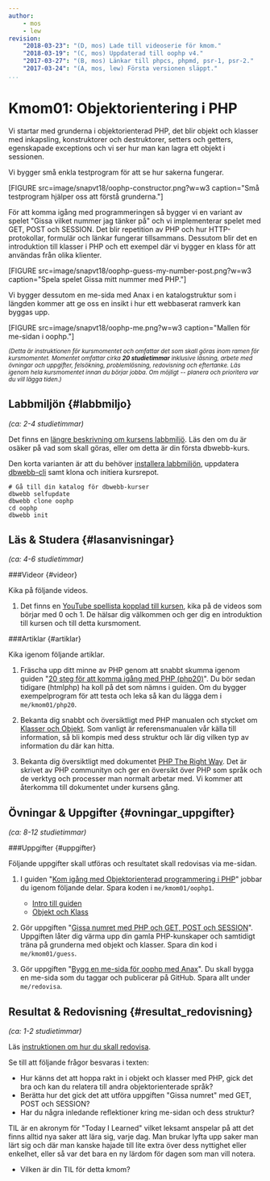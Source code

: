 ```yaml
---
author:
    - mos
    - lew
revision:
    "2018-03-23": "(D, mos) Lade till videoserie för kmom."
    "2018-03-19": "(C, mos) Uppdaterad till oophp v4."
    "2017-03-27": "(B, mos) Länkar till phpcs, phpmd, psr-1, psr-2."
    "2017-03-24": "(A, mos, lew) Första versionen släppt."
...
```

Kmom01: Objektorientering i PHP
==================================

Vi startar med grunderna i objektorienterad PHP, det blir objekt och klasser med inkapsling, konstruktorer och destruktorer, setters och getters, egenskapade exceptions och vi ser hur man kan lagra ett objekt i sessionen.

Vi bygger små enkla testprogram för att se hur sakerna fungerar.

[FIGURE src=image/snapvt18/oophp-constructor.png?w=w3 caption="Små testprogram hjälper oss att förstå grunderna."]

För att komma igång med programmeringen så bygger vi en variant av spelet "Gissa vilket nummer jag tänker på" och vi implementerar spelet med GET, POST och SESSION. Det blir repetition av PHP och hur HTTP-protokollar, formulär och länkar fungerar tillsammans. Dessutom blir det en introduktion till klasser i PHP och ett exempel där vi bygger en klass för att användas från olika klienter.

<!-- more -->

[FIGURE src=image/snapvt18/oophp-guess-my-number-post.png?w=w3 caption="Spela spelet Gissa mitt nummer med PHP."]

Vi bygger dessutom en me-sida med Anax i en katalogstruktur som i längden kommer att ge oss en insikt i hur ett webbaserat ramverk kan byggas upp.

[FIGURE src=image/snapvt18/oophp-me.png?w=w3 caption="Mallen för me-sidan i oophp."]

<small><i>(Detta är instruktionen för kursmomentet och omfattar det som skall göras inom ramen för kursmomentet. Momentet omfattar cirka **20 studietimmar** inklusive läsning, arbete med övningar och uppgifter, felsökning, problemlösning, redovisning och eftertanke. Läs igenom hela kursmomentet innan du börjar jobba. Om möjligt -- planera och prioritera var du vill lägga tiden.)</i></small>



Labbmiljön  {#labbmiljo}
---------------------------------

*(ca: 2-4 studietimmar)*

Det finns en [längre beskrivning om kursens labbmiljö](./../installera-labbmiljo). Läs den om du är osäker på vad som skall göras, eller om detta är din första dbwebb-kurs.

Den korta varianten är att du behöver [installera labbmiljön](./../labbmiljo), uppdatera [dbwebb-cli](dbwebb-cli) samt klona och initiera kursrepot.

```text
# Gå till din katalog för dbwebb-kurser
dbwebb selfupdate
dbwebb clone oophp
cd oophp
dbwebb init
```



Läs & Studera  {#lasanvisningar}
---------------------------------

*(ca: 4-6 studietimmar)*



###Videor {#videor}

Kika på följande videos.

1. Det finns en [YouTube spellista kopplad till kursen](https://www.youtube.com/playlist?list=PLKtP9l5q3ce_jh6fAj1iwiJSj70DXA2Vn), kika på de videos som börjar med 0 och 1. De hälsar dig välkommen och ger dig en introduktion till kursen och till detta kursmoment.



###Artiklar {#artiklar}

Kika igenom följande artiklar.

1. Fräscha upp ditt minne av PHP genom att snabbt skumma igenom guiden "[20 steg för att komma igång med PHP (php20)](kunskap/kom-i-gang-med-php-pa-20-steg)". Du bör sedan tidigare (htmlphp) ha koll på det som nämns i guiden. Om du bygger exempelprogram för att testa och leka så kan du lägga dem i `me/kmom01/php20`.

1. Bekanta dig snabbt och översiktligt med PHP manualen och stycket om [Klasser och Objekt](http://php.net/manual/en/oop5.intro.php). Som vanligt är referensmanualen vår källa till information, så bli kompis med dess struktur och lär dig vilken typ av information du där kan hitta.

1. Bekanta dig översiktligt med dokumentet [PHP The Right Way](http://www.phptherightway.com/). Det är skrivet av PHP communityn och ger en översikt över PHP som språk och de verktyg och processer man normalt arbetar med. Vi kommer att återkomma till dokumentet under kursens gång.



<!--
###Lästips {#lastips}

Följande lästips är att rekommendera.

1. Vi skriver PHP i enlighet med kodstandarden [PSR-1](http://www.php-fig.org/psr/psr-1/) och [PSR-2](http://www.php-fig.org/psr/psr-2/).

1. Kika gärna på valideringsverktygen vi använder, [phpcs](https://github.com/squizlabs/PHP_CodeSniffer/wiki) och [phpmd](https://phpmd.org/). Du kan installera dem som linters i Atom, men först måste du installera dem i din PATH på ditt lokala system.

-->



Övningar & Uppgifter  {#ovningar_uppgifter}
-------------------------------------------

*(ca: 8-12 studietimmar)*



###Uppgifter {#uppgifter}

Följande uppgifter skall utföras och resultatet skall redovisas via me-sidan.

1. I guiden "[Kom igång med Objektorienterad programmering i PHP](guide/kom-igang-med-objektorienterad-programmering-i-php)" jobbar du igenom följande delar. Spara koden i `me/kmom01/oophp1`.
    * [Intro till guiden](guide/kom-igang-med-objektorienterad-programmering-i-php/intro-till-guiden)
    * [Objekt och Klass](guide/kom-igang-med-objektorienterad-programmering-i-php/objekt-och-klass)

1. Gör uppgiften "[Gissa numret med PHP och GET, POST och SESSION](uppgift/gissa-numret)". Uppgiften låter dig värma upp din gamla PHP-kunskaper och samtidigt träna på grunderna med objekt och klasser. Spara din kod i `me/kmom01/guess`.

1. Gör uppgiften "[Bygg en me-sida för oophp med Anax](uppgift/bygg-en-me-sida-for-oophp-med-anax)". Du skall bygga en me-sida som du taggar och publicerar på GitHub. Spara allt under `me/redovisa`.



Resultat & Redovisning  {#resultat_redovisning}
-----------------------------------------------

*(ca: 1-2 studietimmar)*

Läs [instruktionen om hur du skall redovisa](./../redovisa).

Se till att följande frågor besvaras i texten:

* Hur känns det att hoppa rakt in i objekt och klasser med PHP, gick det bra och kan du relatera till andra objektorienterade språk?
* Berätta hur det gick det att utföra uppgiften "Gissa numret" med GET, POST och SESSION?
* Har du några inledande reflektioner kring me-sidan och dess struktur?

TIL är en akronym för "Today I Learned" vilket leksamt anspelar på att det finns alltid nya saker att lära sig, varje dag. Man brukar lyfta upp saker man lärt sig och där man kanske hajade till lite extra över dess nyttighet eller enkelhet, eller så var det bara en ny lärdom för dagen som man vill notera.

* Vilken är din TIL för detta kmom?



<!--
GAMLA SAKER

1. Läs om "[The MicroPHP Manifesto](https://funkatron.com/posts/the-microphp-manifesto.html)" som ger en reaktion på ramverk och termen mikroramverk. ([Alternativ länk till artikeln](https://dbwebb.se/t/6379)).

1. Gör uppgiften "[En navbar till Anax Lite (steg 1)](uppgift/en-navbar-till-anax-lite-steg-1)" som ger dig en struktur för att separera HTML och konfiguration av din navbar. Spara din kod i `me/anax-lite`.
-->
